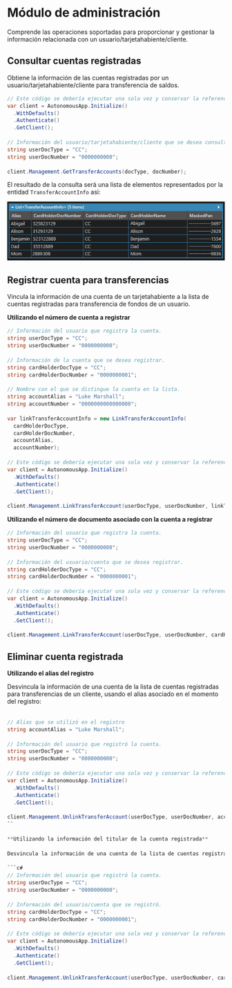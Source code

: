 # Módulo de administración

Comprende las operaciones soportadas para proporcionar y gestionar la información relacionada con un usuario/tarjetahabiente/cliente.

## Consultar cuentas registradas

Obtiene la información de las cuentas registradas por un usuario/tarjetahabiente/cliente para transferencia de saldos.

```c#
// Este código se debería ejecutar una sola vez y conservar la referencia a la instancia del cliente.
var client = AutonomousApp.Initialize()
  .WithDefaults()
  .Authenticate()
  .GetClient();

// Información del usuario/tarjetahabiente/cliente que se desea consultar.
string userDocType = "CC";
string userDocNumber = "0000000000";

client.Management.GetTransferAccounts(docType, docNumber);
```

El resultado de la consulta será una lista de elementos representados por la entidad `TransferAccountInfo` asi:

![Preview](https://github.com/RD-Processa/Everco.Services.Aspen.Client.Docs/blob/master/images/ManagementTransferAccountsExample.png?raw=true)

## Registrar cuenta para transferencias

Vincula la información de una cuenta de un tarjetahabiente a la lista de cuentas registradas para transferencia de fondos de un usuario.

**Utilizando el número de cuenta a registrar**

```c#
// Información del usuario que registra la cuenta.
string userDocType = "CC";
string userDocNumber = "0000000000";

// Información de la cuenta que se desea registrar.
string cardHolderDocType = "CC";
string cardHolderDocNumber = "0000000001";

// Nombre con el que se distingue la cuenta en la lista.
string accountAlias = "Luke Marshall";
string accountNumber = "0000000000000000";

var linkTransferAccountInfo = new LinkTransferAccountInfo(
  cardHolderDocType,
  cardHolderDocNumber,
  accountAlias,
  accountNumber);

// Este código se debería ejecutar una sola vez y conservar la referencia a la instancia del cliente.
var client = AutonomousApp.Initialize()
  .WithDefaults()
  .Authenticate()
  .GetClient();

client.Management.LinkTransferAccount(userDocType, userDocNumber, linkTransferAccountInfo);
```

**Utilizando el número de documento asociado con la cuenta a registrar**

```c#
// Información del usuario que registra la cuenta.
string userDocType = "CC";
string userDocNumber = "0000000000";

// Información del usuario/cuenta que se desea registrar.
string cardHolderDocType = "CC";
string cardHolderDocNumber = "0000000001";

// Este código se debería ejecutar una sola vez y conservar la referencia a la instancia del cliente.
var client = AutonomousApp.Initialize()
  .WithDefaults()
  .Authenticate()
  .GetClient();

client.Management.LinkTransferAccount(userDocType, userDocNumber, cardHolderDocType, cardHolderDocNumber);
``` 

## Eliminar cuenta registrada

**Utilizando el alias del registro**

Desvincula la información de una cuenta de la lista de cuentas registradas para transferencias de un cliente, usando el alias asociado en el momento del registro:

```c#

// Alias que se utilizó en el registro
string accountAlias = "Luke Marshall";

// Información del usuario que registró la cuenta.
string userDocType = "CC";
string userDocNumber = "0000000000";

// Este código se debería ejecutar una sola vez y conservar la referencia a la instancia del cliente.
var client = AutonomousApp.Initialize()
  .WithDefaults()
  .Authenticate()
  .GetClient();

client.Management.UnlinkTransferAccount(userDocType, userDocNumber, accountAlias);
``

**Utilizando la información del titular de la cuenta registrada**

Desvincula la información de una cuenta de la lista de cuentas registradas para transferencias de un cliente, usando el tipo y número de docuento del titular de la cuenta registrada:

```c#
// Información del usuario que registró la cuenta.
string userDocType = "CC";
string userDocNumber = "0000000000";

// Información del usuario/cuenta que se registró.
string cardHolderDocType = "CC";
string cardHolderDocNumber = "0000000001";

// Este código se debería ejecutar una sola vez y conservar la referencia a la instancia del cliente.
var client = AutonomousApp.Initialize()
  .WithDefaults()
  .Authenticate()
  .GetClient();

client.Management.UnlinkTransferAccount(userDocType, userDocNumber, cardHolderDocType, cardHolderDocNumber);
```

